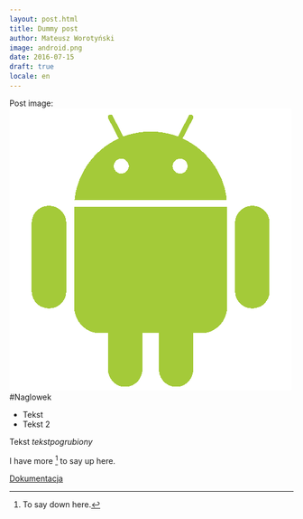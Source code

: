 ```yaml
---
layout: post.html
title: Dummy post
author: Mateusz Worotyński
image: android.png
date: 2016-07-15
draft: true
locale: en
---
```


Post image: ![Alt](android.png "Post image")
#Naglowek

 - Tekst
 - Tekst 2
 
 Tekst *tekstpogrubiony*

I have more [^1] to say up here.

[^1]: To say down here.

[Dokumentacja](https://en.support.wordpress.com/markdown-quick-reference/)

















